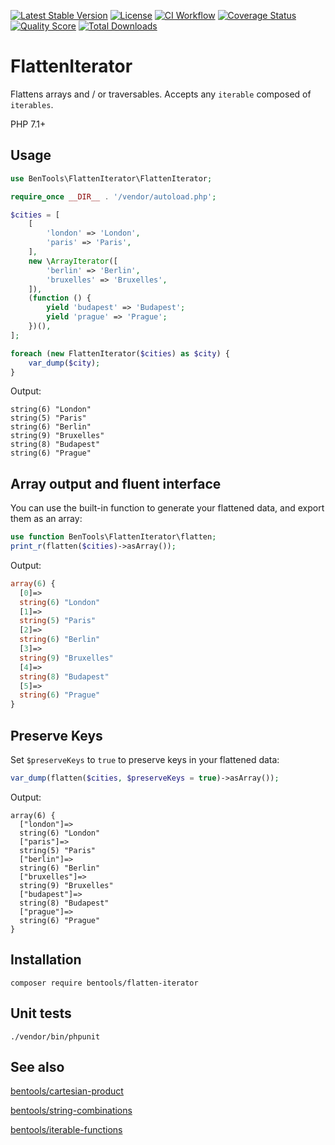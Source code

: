 [![Latest Stable Version](https://poser.pugx.org/bentools/flatten-iterator/v/stable)](https://packagist.org/packages/bentools/flatten-iterator)
[![License](https://poser.pugx.org/bentools/flatten-iterator/license)](https://packagist.org/packages/bentools/flatten-iterator)
[![CI Workflow](https://github.com/bpolaszek/flatten-iterator/actions/workflows/ci-workflow.yml/badge.svg)](https://github.com/bpolaszek/flatten-iterator/actions/workflows/ci-workflow.yml)
[![Coverage Status](https://coveralls.io/repos/github/bpolaszek/flatten-iterator/badge.svg?branch=master)](https://coveralls.io/github/bpolaszek/flatten-iterator?branch=master)
[![Quality Score](https://img.shields.io/scrutinizer/g/bpolaszek/flatten-iterator.svg?style=flat-square)](https://scrutinizer-ci.com/g/bpolaszek/flatten-iterator)
[![Total Downloads](https://poser.pugx.org/bentools/flatten-iterator/downloads)](https://packagist.org/packages/bentools/flatten-iterator)

# FlattenIterator

Flattens arrays and / or traversables. Accepts any `iterable` composed of `iterables`.

PHP 7.1+

Usage
-------

```php
use BenTools\FlattenIterator\FlattenIterator;

require_once __DIR__ . '/vendor/autoload.php';

$cities = [
    [
        'london' => 'London',
        'paris' => 'Paris',
    ],
    new \ArrayIterator([
        'berlin' => 'Berlin',
        'bruxelles' => 'Bruxelles',
    ]),
    (function () {
        yield 'budapest' => 'Budapest';
        yield 'prague' => 'Prague';
    })(),
];

foreach (new FlattenIterator($cities) as $city) {
    var_dump($city);
}
```

Output:
```
string(6) "London"
string(5) "Paris"
string(6) "Berlin"
string(9) "Bruxelles"
string(8) "Budapest"
string(6) "Prague"
```


Array output and fluent interface
---------------------------------

You can use the built-in function to generate your flattened data, and export them as an array:

```php
use function BenTools\FlattenIterator\flatten;
print_r(flatten($cities)->asArray());
```

Output:
```php
array(6) {
  [0]=>
  string(6) "London"
  [1]=>
  string(5) "Paris"
  [2]=>
  string(6) "Berlin"
  [3]=>
  string(9) "Bruxelles"
  [4]=>
  string(8) "Budapest"
  [5]=>
  string(6) "Prague"
}
```

Preserve Keys
-------------
Set `$preserveKeys` to `true` to preserve keys in your flattened data:

```php
var_dump(flatten($cities, $preserveKeys = true)->asArray());
```

Output:
```
array(6) {
  ["london"]=>
  string(6) "London"
  ["paris"]=>
  string(5) "Paris"
  ["berlin"]=>
  string(6) "Berlin"
  ["bruxelles"]=>
  string(9) "Bruxelles"
  ["budapest"]=>
  string(8) "Budapest"
  ["prague"]=>
  string(6) "Prague"
}

```

Installation
------------

```
composer require bentools/flatten-iterator
```

Unit tests
----------
```
./vendor/bin/phpunit
```

See also
--------

[bentools/cartesian-product](https://github.com/bpolaszek/cartesian-product)

[bentools/string-combinations](https://github.com/bpolaszek/string-combinations)

[bentools/iterable-functions](https://github.com/bpolaszek/php-iterable-functions)
